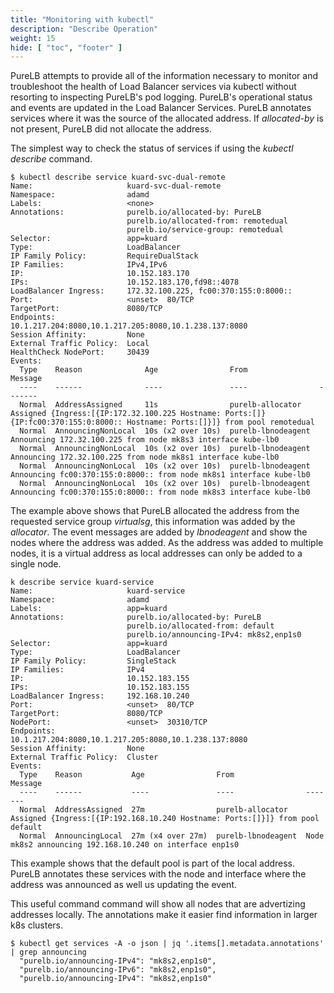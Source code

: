 ```yaml
---
title: "Monitoring with kubectl"
description: "Describe Operation"
weight: 15
hide: [ "toc", "footer" ]
---
```


PureLB attempts to provide all of the information necessary to monitor and troubleshoot the health of Load Balancer services via kubectl without resorting to inspecting PureLB's pod logging.  PureLB's operational status and events are updated in the Load Balancer Services.  PureLB annotates services where it was the source of the allocated address.  If _allocated-by_ is not present, PureLB did not allocate the address. 

The simplest way to check the status of services if using the _kubectl describe_ command.

```plaintext
$ kubectl describe service kuard-svc-dual-remote 
Name:                     kuard-svc-dual-remote
Namespace:                adamd
Labels:                   <none>
Annotations:              purelb.io/allocated-by: PureLB
                          purelb.io/allocated-from: remotedual
                          purelb.io/service-group: remotedual
Selector:                 app=kuard
Type:                     LoadBalancer
IP Family Policy:         RequireDualStack
IP Families:              IPv4,IPv6
IP:                       10.152.183.170
IPs:                      10.152.183.170,fd98::4078
LoadBalancer Ingress:     172.32.100.225, fc00:370:155:0:8000::
Port:                     <unset>  80/TCP
TargetPort:               8080/TCP
Endpoints:                10.1.217.204:8080,10.1.217.205:8080,10.1.238.137:8080
Session Affinity:         None
External Traffic Policy:  Local
HealthCheck NodePort:     30439
Events:
  Type    Reason              Age                From                Message
  ----    ------              ----               ----                -------
  Normal  AddressAssigned     11s                purelb-allocator    Assigned {Ingress:[{IP:172.32.100.225 Hostname: Ports:[]} {IP:fc00:370:155:0:8000:: Hostname: Ports:[]}]} from pool remotedual
  Normal  AnnouncingNonLocal  10s (x2 over 10s)  purelb-lbnodeagent  Announcing 172.32.100.225 from node mk8s3 interface kube-lb0
  Normal  AnnouncingNonLocal  10s (x2 over 10s)  purelb-lbnodeagent  Announcing 172.32.100.225 from node mk8s1 interface kube-lb0
  Normal  AnnouncingNonLocal  10s (x2 over 10s)  purelb-lbnodeagent  Announcing fc00:370:155:0:8000:: from node mk8s1 interface kube-lb0
  Normal  AnnouncingNonLocal  10s (x2 over 10s)  purelb-lbnodeagent  Announcing fc00:370:155:0:8000:: from node mk8s3 interface kube-lb0
```

The example above shows that PureLB allocated the address from the requested service group _virtualsg_, this information was added by the _allocator_.  The event messages are added by _lbnodeagent_ and show the nodes where the address was added.  As the address was added to multiple nodes, it is a virtual address as local addresses can only be added to a single node.

```plaintext
k describe service kuard-service 
Name:                     kuard-service
Namespace:                adamd
Labels:                   app=kuard
Annotations:              purelb.io/allocated-by: PureLB
                          purelb.io/allocated-from: default
                          purelb.io/announcing-IPv4: mk8s2,enp1s0
Selector:                 app=kuard
Type:                     LoadBalancer
IP Family Policy:         SingleStack
IP Families:              IPv4
IP:                       10.152.183.155
IPs:                      10.152.183.155
LoadBalancer Ingress:     192.168.10.240
Port:                     <unset>  80/TCP
TargetPort:               8080/TCP
NodePort:                 <unset>  30310/TCP
Endpoints:                10.1.217.204:8080,10.1.217.205:8080,10.1.238.137:8080
Session Affinity:         None
External Traffic Policy:  Cluster
Events:
  Type    Reason           Age                From                Message
  ----    ------           ----               ----                -------
  Normal  AddressAssigned  27m                purelb-allocator    Assigned {Ingress:[{IP:192.168.10.240 Hostname: Ports:[]}]} from pool default
  Normal  AnnouncingLocal  27m (x4 over 27m)  purelb-lbnodeagent  Node mk8s2 announcing 192.168.10.240 on interface enp1s0
```

This example shows that the default pool is part of the local address.  PureLB annotates these services with the node and interface where the address was announced as well us updating the event.  

This useful command command will show all nodes that are advertizing addresses locally.  The annotations make it easier find information in larger k8s clusters.


```plaintext
$ kubectl get services -A -o json | jq '.items[].metadata.annotations' | grep announcing
  "purelb.io/announcing-IPv4": "mk8s2,enp1s0",
  "purelb.io/announcing-IPv6": "mk8s2,enp1s0",
  "purelb.io/announcing-IPv4": "mk8s2,enp1s0"
```




